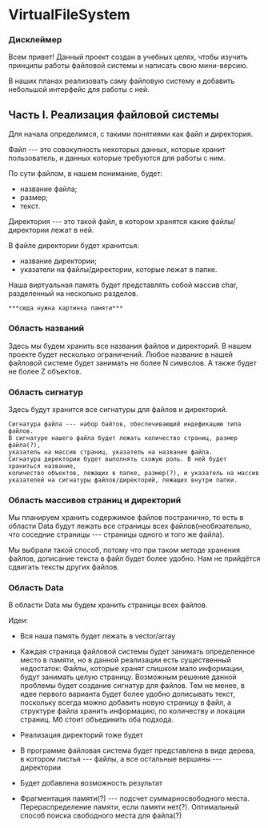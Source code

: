 # VirtualFileSystem
### Дисклеймер ###
Всем привет!
Данный проект создан в учебных целях, чтобы изучить принципы работы файловой системы и написать свою мини-версию.

В наших планах реализовать саму файловую систему и добавить небольшой интерфейс для работы с ней.

## Часть I. Реализация файловой системы ##

Для начала определимся, с такими понятиями как файл и директория.

Файл --- это совокупность некоторых данных, которые хранит пользователь, и данных которые требуются для работы с ним.

По сути файлом, в нашем понимание, будет:
* название файла;
* размер;
* текст.

Директория --- это такой файл, в котором хранятся какие файлы/директории лежат в ней.

В файле директории будет хранитсья:
* название директории;
* указатели на файлы/директории, которые лежат в папке.

Наша виртуальная память будет представлять собой массив char, разделенный на несколько разделов.


```
***сюда нужна картинка памяти***
```
 

### Область названий ###
Здесь мы будем хранить все названия файлов и директорий. В нашем проекте будет несколько ограничений. Любое название в нашей файловой системе будет занимать не более N символов. А также будет не более Z объектов.

### Область сигнатур ###
Здесь будут хранится все сигнатуры для файлов и директорий.

```
Сигнатура файла --- набор байтов, обеспечивающий индефикацию типа файлов.    
В сигнатуре нашего файла будет лежать количество страниц, размер файла(?),
указатель на массив страниц, указатель на название файла.
Сигнатура директории будет выполнять схожую роль. В ней будет храниться название, 
количество объектов, лежащих в папке, размер(?), и указатель на массив указателей на сигнатуры файлов/директорий, лежащих внутри папки.
```

### Область массивов страниц и директорий ###
Мы планируем хранить содержимое файлов постранично, то есть в области Data будут лежать все страницы всех файлов(необязательно, что соседние страницы --- страницы одного и того же файла).

Мы выбрали такой способ, потому что при таком методе хранения файлов, дописание текста в файл будет более удобно. Нам не прийдётся сдвигать тексты других файлов.

### Область Data ###

В области Data мы будем хранить страницы всех файлов. 









Идеи:

* Вся наша память будет лежать в vector/array

* Каждая страница файловой системы будет занимать определенное место в памяти, но в данной реализации есть существенный недостаток: Файлы, которые хранят
слишком мало информации, будут занимать целую страницу. Возможным решение данной проблемы будет создание сигнатур для файлов. Тем не менее, в идее первого варианта будет более удобно дописывать текст, поскольку всегда можно добавить новую страницу в файл, а структуре файла хранить информацию, по количеству и локации страниц. Мб стоит объединить оба подхода.

* Реализация директорий тоже будет

* В программе файловая система будет представлена в виде дерева, в котором листья --- файлы, а все остальные вершины --- директории

* Будет добавлена возможность результат

* Фрагментация памяти(?) --- подсчет суммарносвободного места. Перераспределение памяти, если памяти нет(?). Оптимальный способ поиска свободного места для файла(?)

